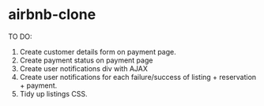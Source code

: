 # airbnb-clone

TO DO:
1) Create customer details form on payment page.
2) Create payment status on payment page
3) Create user notifications div with AJAX
4) Create user notifications for each failure/success of listing + reservation + payment.
5) Tidy up listings CSS.
